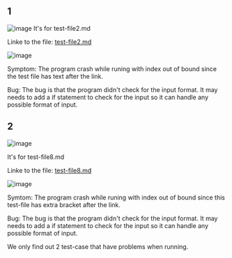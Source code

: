 ## 1
![image](https://user-images.githubusercontent.com/46364362/164864245-6a4be61c-42b3-4073-affa-4bd50ce6df76.png)
It's for test-file2.md

Linke to the file: [test-file2.md](https://github.com/ZhouYuantian/CSE15L/blob/main/test-file2.md)

![image](https://user-images.githubusercontent.com/46364362/164862348-f6d87728-b519-4daf-af08-403286cbd007.png)

Symptom: The program crash while runing with index out of bound since the test file has text after the link. 

Bug: The bug is that the program didn't check for the input format. It may needs to add a if statement to check for the input so it can handle any possible format of input.

## 2
![image](https://user-images.githubusercontent.com/46364362/164866016-8046c3ae-e833-4105-9e65-f7675c9b3da9.png)

It's for test-file8.md

Linke to the file: [test-file8.md](https://github.com/ZhouYuantian/CSE15L/blob/main/test-file8.md)

![image](https://user-images.githubusercontent.com/46364362/164867566-15b39cda-0990-458d-96c1-b9e4c5df92bd.png)

Symtom: The program crash while runing with index out of bound since this test-file has extra bracket after the link. 

Bug: The bug is that the program didn't check for the input format. It may needs to add a if statement to check for the input so it can handle any possible format of input.

We only find out 2 test-case that have problems when running.
